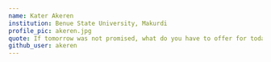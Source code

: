 ```yaml
---
name: Kater Akeren
institution: Benue State University, Makurdi
profile_pic: akeren.jpg
quote: If tomorrow was not promised, what do you have to offer for today?
github_user: akeren
---
```

